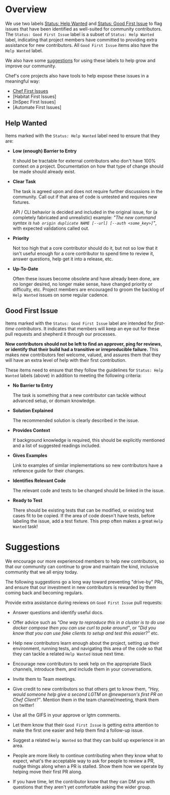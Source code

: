 # Overview

We use two labels [Status: Help Wanted](#help-wanted) and [Status: Good First Issue](#good-first-issue) to flag issues that have been identified as well-suited for community contributors. The `Status: Good First Issue` label is a subset of `Status: Help Wanted` label, indicating that project members have committed to providing extra assistance for new contributors. All `Good First Issue` items also have the `Help Wanted` label.

We also have some [suggestions](#suggestions) for using these labels to help
grow and improve our community.

Chef's core projects also have tools to help expose these issues in a meaningful way:
  - [Chef First Issues](https://chef.github.io/jump-in/)
  - [Habitat First Issues]
  - [InSpec First Issues]
  - [Automate First Issues]

## Help Wanted

Items marked with the `Status: Help Wanted` label need to ensure that they are:

- **Low (enough) Barrier to Entry**

  It should be tractable for external contributors who don't have 100% context on a project. Documentation on how that type of change should be made should already exist.

- **Clear Task**

  The task is agreed upon and does not require further discussions in the community. Call out if that area of code is untested and requires new fixtures.

  API / CLI behavior is decided and included in the original issue, for (a completely fabricated and unrealistic) example: _"The new command syntax is `hab origin duplicate NAME [--url] [--auth <some_key>]`"_, with expected validations called out.

- **Priority**

  Not too high that a core contributor should do it, but not so low that it isn't useful enough for a core contributor to spend time to review it, answer questions, help get it into a release, etc.

- **Up-To-Date**

  Often these issues become obsolete and have already been done, are no longer desired, no longer make sense, have changed priority or difficulty, etc. Project members are encouraged to groom the backlog of `Help Wanted` issues on some regular cadence.

## Good First Issue

Items marked with the `Status: Good First Issue` label are intended for _first-time contributors_. It indicates that members will keep an eye out for these pull requests and shepherd it through our processes.

**New contributors should not be left to find an approver, ping for reviews, or identify that their build had a transitive or irreproducible failure.** This makes new contributors feel welcome, valued, and assures them that they will have an extra level of help with their first contribution.

These items need to ensure that they follow the guidelines for `Status: Help Wanted` labels (above) in addition to meeting the following criteria:

- **No Barrier to Entry**

  The task is something that a new contributor can tackle without advanced setup, or domain knowledge.

- **Solution Explained**

  The recommended solution is clearly described in the issue.

- **Provides Context**

  If background knowledge is required, this should be explicitly mentioned and a list of suggested readings included.

- **Gives Examples**

  Link to examples of similar implementations so new contributors have a reference guide for their changes.

- **Identifies Relevant Code**

  The relevant code and tests to be changed should be linked in the issue.

- **Ready to Test**

  There should be existing tests that can be modified, or existing test cases fit to be copied. If the area of code doesn't have tests, before labeling the issue, add a test fixture. This prep often makes a great `Help Wanted` task!

# Suggestions

We encourage our more experienced members to help new contributors, so that our community can continue to grow and maintain the kind, inclusive community that we all enjoy today.

The following suggestions go a long way toward preventing "drive-by" PRs, and ensure that our investment in new contributors is rewarded by them coming back and becoming regulars.

Provide extra assistance during reviews on `Good First Issue` pull requests:
- Answer questions and identify useful docs.
- Offer advice such as _"One way to reproduce this in a cluster is to do use docker compose then you can use curl to poke around"_, or _"Did you know that you can use fake clients to setup and test this easier?"_ etc.
- Help new contributors learn enough about the project, setting up their environment, running tests, and navigating this area of the code so that they can tackle a related `Help Wanted` issue next time.

- Encourage new contributors to seek help on the appropriate Slack channels, introduce them, and include them in your conversations.
- Invite them to Team meetings.
- Give credit to new contributors so that others get to know them, _"Hey, would someone help give a second LGTM on @newperson's first PR on Chef Client?"_. Mention them in the team channel/meeting, thank them on twitter!
- Use all the GIFS in your approve or lgtm comments.
- Let them know that their `Good First Issue` is getting extra attention to make the first one easier and help them find a follow-up issue.
- Suggest a related `Help Wanted` so that they can build up experience in an area.
- People are more likely to continue contributing when they know what to expect, what's the acceptable way to ask for people to review a PR, nudge things along when a PR is stalled. Show them how we operate by helping move their first PR along.
- If you have time, let the contributor know that they can DM you with questions that they aren't yet comfortable asking the wider group.
